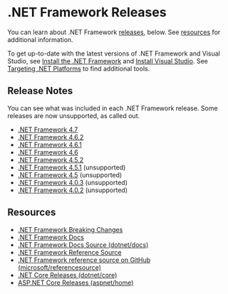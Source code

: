 # .NET Framework Releases

You can learn about .NET Framework [releases](#releases), below. See [resources](#resources) for additional information.

To get up-to-date with the latest versions of .NET Framework and Visual Studio, see [Install the .NET Framework](https://www.microsoft.com/net/framework/versions) and  [Install Visual Studio](https://www.visualstudio.com/vs/). See [Targeting .NET Platforms](https://www.microsoft.com/net/targeting) to find additional tools.

## Release Notes

You can see what was included in each .NET Framework release. Some releases are now unsupported, as called out.

- [.NET Framework 4.7](net47/README.md)
- [.NET Framework 4.6.2](net462/README.md)
- [.NET Framework 4.6.1](net461/README.md)
- [.NET Framework 4.6](net46/README.md)
- [.NET Framework 4.5.2](net452/README.md)
- [.NET Framework 4.5.1](net451/README.md) (unsupported)
- [.NET Framework 4.5](https://blogs.msdn.microsoft.com/dotnet/2012/08/15/announcing-the-release-of-net-framework-4-5-rtm-product-and-source-code/) (unsupported)
- [.NET Framework 4.0.3](https://blogs.msdn.microsoft.com/dotnet/2012/03/05/update-4-0-3-for-the-microsoft-net-framework-4/) (unsupported)
- [.NET Framework 4.0.2](https://blogs.msdn.microsoft.com/dotnet/2011/10/27/update-4-0-2-for-the-microsoft-net-framework-4/) (unsupported)

## Resources

- [.NET Framework Breaking Changes](../Documentation/breaking-changes/README.md)
- [.NET Framework Docs](https://docs.microsoft.com/dotnet) 
- [.NET Framework Docs Source (dotnet/docs)](https://github.com/dotnet/docs)
- [.NET Framework Reference Source](https://referencesource.microsoft.com/)
- [.NET Framework reference source on GitHub (microsoft/referencesource)](https://github.com/microsoft/referencesource)
- [.NET Core Releases (dotnet/core)](https://github.com/dotnet/core/blob/master/release-notes/README.md)
- [ASP.NET Core Releases (aspnet/home)](https://github.com/aspnet/Home/releases)
